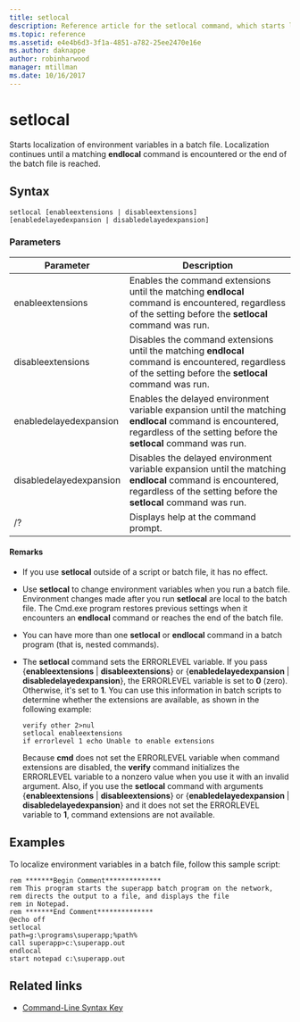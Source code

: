```yaml
---
title: setlocal
description: Reference article for the setlocal command, which starts localization of environment variables in a batch file.
ms.topic: reference
ms.assetid: e4e4b6d3-3f1a-4851-a782-25ee2470e16e
ms.author: daknappe
author: robinharwood
manager: mtillman
ms.date: 10/16/2017
---
```


# setlocal

Starts localization of environment variables in a batch file. Localization continues until a matching **endlocal** command is encountered or the end of the batch file is reached.

## Syntax

```
setlocal [enableextensions | disableextensions] [enabledelayedexpansion | disabledelayedexpansion]
```

### Parameters

| Parameter | Description |
|--|--|
| enableextensions | Enables the command extensions until the matching **endlocal** command is encountered, regardless of the setting before the **setlocal** command was run. |
| disableextensions | Disables the command extensions until the matching **endlocal** command is encountered, regardless of the setting before the **setlocal** command was run. |
| enabledelayedexpansion | Enables the delayed environment variable expansion until the matching **endlocal** command is encountered, regardless of the setting before the **setlocal** command was run. |
| disabledelayedexpansion | Disables the delayed environment variable expansion until the matching **endlocal** command is encountered, regardless of the setting before the **setlocal** command was run. |
| /? | Displays help at the command prompt. |

#### Remarks

- If you use **setlocal** outside of a script or batch file, it has no effect.

- Use **setlocal** to change environment variables when you run a batch file. Environment changes made after you run **setlocal** are local to the batch file. The Cmd.exe program restores previous settings when it encounters an **endlocal** command or reaches the end of the batch file.

- You can have more than one **setlocal** or **endlocal** command in a batch program (that is, nested commands).

- The **setlocal** command sets the ERRORLEVEL variable. If you pass {**enableextensions** | **disableextensions**} or {**enabledelayedexpansion** | **disabledelayedexpansion**}, the ERRORLEVEL variable is set to **0** (zero). Otherwise, it's set to **1**. You can use this information in batch scripts to determine whether the extensions are available, as shown in the following example:

    ```
    verify other 2>nul
    setlocal enableextensions
    if errorlevel 1 echo Unable to enable extensions
    ```

    Because **cmd** does not set the ERRORLEVEL variable when command extensions are disabled, the **verify** command initializes the ERRORLEVEL variable to a nonzero value when you use it with an invalid argument. Also, if you use the **setlocal** command with arguments {**enableextensions** | **disableextensions**} or {**enabledelayedexpansion** | **disabledelayedexpansion**} and it does not set the ERRORLEVEL variable to **1**, command extensions are not available.

## Examples

To localize environment variables in a batch file, follow this sample script:

```
rem *******Begin Comment**************
rem This program starts the superapp batch program on the network,
rem directs the output to a file, and displays the file
rem in Notepad.
rem *******End Comment**************
@echo off
setlocal
path=g:\programs\superapp;%path%
call superapp>c:\superapp.out
endlocal
start notepad c:\superapp.out
```

## Related links

- [Command-Line Syntax Key](command-line-syntax-key.md)
